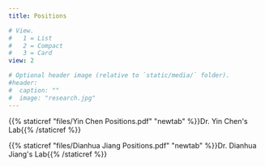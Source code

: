```yaml
---
title: Positions

# View.
#   1 = List
#   2 = Compact
#   3 = Card
view: 2

# Optional header image (relative to `static/media/` folder).
#header:
#  caption: ""
#  image: "research.jpg"
---
```


{{% staticref "files/Yin Chen Positions.pdf" "newtab" %}}Dr. Yin Chen's Lab{{% /staticref %}}

{{% staticref "files/Dianhua Jiang Positions.pdf" "newtab" %}}Dr. Dianhua Jiang's Lab{{% /staticref %}}


